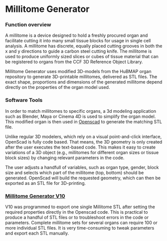 # Millitome Generator

<h3>Function overview</h3>

A millitome is a device designed to hold a freshly procured organ and facilitate cutting it into many small tissue blocks for usage in single cell analysis. A millitome has discrete, equally placed cutting grooves in both the x and y directions to guide a carbon steel cutting knife. The millitome is used to produce uniformly sized slices or cubes of tissue material that can be registered to organs from the CCF 3D Reference Object Library.

Millitome Generator uses modified 3D-models from the HuBMAP organ repository to generate 3D-printable millitomes, delivered as STL files. The exact shape, proportions and dimensions of the generated millitome depend directly on the properties of the organ model used.

<h3>Software Tools</h3>

In order to match millitomes to specific organs, a 3d modeling application such as Blender, Maya or Cinema 4D is used to simplify the organ model. This modified organ is then used in <a href="https://openscad.org">Openscad</a> to generate the matching STL file.

Unlike regular 3D modelers, which rely on a visual point-and-click interface, OpenScad is fully code based. That means, the 3D geometry is only created after the user executes the text-based code. This makes it easy to create variations of a 3D object (e.g., millitomes for different organ sizes or tissue block sizes) by changing relevant parameters in the code.

The user adjusts a handfull of variables, such as organ type, gender, block size and selects which part of the millitome (top, bottom) should be generated. OpenScad will build the requested geometry, which can then be exported as an STL file for 3D-printing.

<h3><a href="https://github.com/hubmapconsortium/hra-millitome-generator/tree/main/OpenScad%20Code/V10">Millitome Generator V10</a></h3>

V10 was programmed to export one single Millitome STL after setting the required properties directly in the Openscad code. This is practical to produce a handful of STL files or to troubleshoot errors in the code or parameters. Complete millitome sets for several organs can require 100 or more individual STL files. It is very time-consuming to tweak parameters and export each STL manually.

